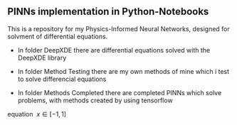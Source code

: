 ## PINNs implementation in Python-Notebooks

This is a repository for my Physics-Informed Neural Networks, designed for solvment of differential equations.

* In folder DeepXDE there are differential equations solved with the DeepXDE library

* In folder Method Testing there are my own methods of mine which i test to solve differencial equations

* In folder Methods Completed there are completed PINNs which solve problems, with methods created by using tensorflow

equation $\ x\in[-1,1]$
